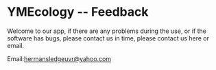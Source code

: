 # YMEcology -- Feedback


Welcome to our app, if there are any problems during the use, or if the software has bugs, please contact us in time, please contact us here or email.


Email:hermansledgeuvr@yahoo.com
